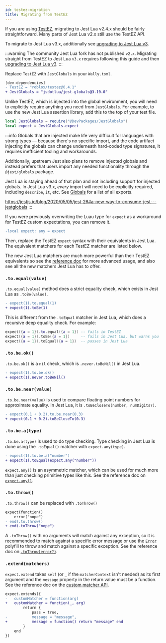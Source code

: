 ```yaml
---
id: testez-migration
title: Migrating from TestEZ
---
```


If you are using [TestEZ](https://github.com/Roblox/testez), migrating to Jest Lua v2.4.x should be fairly straightforward. Many parts of Jest Lua v2.x still use the TestEZ API.

To migrate to Jest Lua v3.x, additionally see [upgrading to Jest Lua v3](upgrading-to-jest3).

:::warning
The community Jest Lua fork has not published `v2.x`. Migrating straight from TestEZ to Jest Lua `v3.x` requires following this guide and then [upgrading to Jest Lua v3](upgrading-to-jest3).
:::

Replace `TestEZ` with `JestGlobals` in your `Wally.toml`.

```diff title="wally.toml"
[dev-dependencies]
- TestEZ = "roblox/testez@0.4.1"
+ JestGlobals = "jsdotlua/jest-globals@3.10.0"
```

Unlike TestEZ, which is injected into the global environment, you will need to explicitly require anything you need from `JestGlobals`. For example, to use the new Jest Lua assertion library, add this to the top of your test file.

```lua
local JestGlobals = require("@DevPackages/JestGlobals")
local expect = JestGlobals.expect
```

:::info
Globals that are injected make life very difficult for languages with strong types — because there's no specific import, and the code artifact injecting the globals can change underneath hard-coded type signatures, it requires inefficient tooling and workarounds.

Additionally, upstream Jest also plans to remove injected globals and instead prefers that users import any needed functionality through the `@jest/globals` package.

Jest Lua is staying ahead of that plan and not including support for injected globals. In Jest Lua v3.x, _every_ import will need to be explicitly required, including `describe`, `it`, etc. See [Globals](api) for a list of all exports.

https://jestjs.io/blog/2020/05/05/jest-26#a-new-way-to-consume-jest---jestglobals
:::


If you were previously overwriting the Luau type for `expect` as a workaround for TestEZ custom expectations, you can remove it.
```diff
-local expect: any = expect
```

Then, replace the TestEZ `expect` syntax with their equivalents in Jest Lua. The equivalent matchers for each TestEZ matcher are listed below.

The new Jest Lua matchers are much more powerful than their TestEZ equivalents so see the [reference doc](expect) for more advanced usage, and also see all the new matchers Jest Lua has to offer.

### `.to.equal(value)`

`.to.equal(value)` method does a strict equality check, which exists in Jest Lua as `.toBe(value)`.
```diff
- expect(1).to.equal(1)
+ expect(1).toBe(1)
```

This is different from the `.toEqual` matcher in Jest Lua, which does a recursive deep equality check. For example:
```lua
expect({a = 1}).to.equal({a = 1}) -- fails in TestEZ
expect({a = 1}).toBe({a = 1})     -- fails in Jest Lua, but warns you
expect({a = 1}).toEqual({a = 1})  -- passes in Jest Lua
```

### `.to.be.ok()`

`.to.be.ok()` is a `nil` check, which is `.never.toBeNil()` in Jest Lua.
```diff
- expect(1).to.be.ok()
+ expect(1).never.toBeNil()
```

### `.to.be.near(value)`
`.to.be.near(value)` is used to compare floating point numbers for approximate equality. In Jest Lua, it is `.toBeCloseTo(number, numDigits?)`.
```diff
- expect(0.1 + 0.2).to.be.near(0.3)
+ expect(0.1 + 0.2).toBeCloseTo(0.3)
```

### `.to.be.a(type)`
`.to.be.a(type)` is used to do type checking. Type checking in Jest Lua is done using the `.toEqual()` matcher with `expect.any(type)`.
```diff
- expect(1).to.be.a("number")
+ expect(1).toEqual(expect.any("number"))
```

`expect.any()` is an asymmetric matcher, which can be used for much more than just checking primitive types like this. See the reference doc on [`expect.any()`](expect#expectanytypename--prototype).

### `.to.throw()`
`.to.throw()` can be replaced with `.toThrow()`
```diff
expect(function()
	error("nope")
- end).to.throw()
+ end).toThrow("nope")
```

A `.toThrow()` with no arguments will match against any exception, so it is recommended to match against a specific error message or use the [`Error`](expect#error) polyfill to throw and match against a specific exception. See the reference doc on [`.toThrow(error?)`](expect#tothrowerror).

### `.extend(matchers)`
`expect.extend` takes `self` (or `_` if the `matcherContext` isn't needed) as its first argument and the `message` property in the return value must be a function. See the reference doc on the [custom matcher API](expect#custom-matchers-api).
```diff
expect.extends({
-	customMatcher = function(arg)
+	customMatcher = function(_, arg)
		return {
			pass = true,
-			message = "message",
+			message = function() return "message" end
		}
	end
})
```